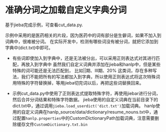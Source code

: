 # 准确分词之加载自定义字典分词

基于jieba完成示例，可查看cut_data.py.

示例中采用的是医药相关的片段，因为医药中的词有部分是生僻词，如果不加入到词典中，很难被分词。
在实际开发中，检测有哪些词没有被分词，就把它添加到字典中(dict.txt)中即可。

- 有些词即使加入到字典中，还是无法被分出，可以采用正则表达式对其进行匹配，再放入到字典中
虽然我们自定义词典并添加在jieba和hanlp中，但是某些特殊的词可能还是无法匹配到，
比如||期、III期、20% 这类词，存在多种写法，我们不能把所有的写法都加入到字典，所以使用正则表达式将这次特殊词用特殊的字符替换掉，等用jieba切完词以后，再把这些词替换回来。

- 示例cut_data.py中使用了正则表达式提取特殊字符，再使用jiebar进行分词，然后合并分词结果和特殊字符数据。
jieba使用的自定义词典在当前目录下的dict.txt中，通过调用`jieba.load_userdict('dict.txt')`加载词典。
hanlp使用的自定义词典在hanlp_source/data/dictionary/resume_nouns.txt中，通过配置`hanlp.properties`中的CustomDictionaryPath加载词典，注意需要删除缓存文件`CustomDictionary.txt.bin`

 